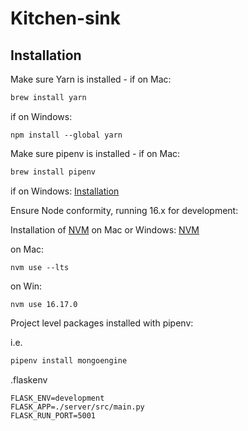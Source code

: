 # Kitchen-sink

## Installation

Make sure Yarn is installed - if on Mac:

```bash
brew install yarn
```

if on Windows:
```node
npm install --global yarn
```

Make sure pipenv is installed - if on Mac:

```bash
brew install pipenv
```
if on Windows:
[Installation](https://www.pythontutorial.net/python-basics/install-pipenv-windows/)

Ensure Node conformity, running 16.x for development:

Installation of [NVM](https://tecadmin.net/install-nvm-macos-with-homebrew/) on Mac
or Windows: [NVM](https://dev.to/skaytech/how-to-install-node-version-manager-nvm-for-windows-10-4nbi)

on Mac:
```node
nvm use --lts
```

on Win:
```node
nvm use 16.17.0
```

Project level packages installed with pipenv:

i.e.
```python
pipenv install mongoengine
```

.flaskenv
```node
FLASK_ENV=development
FLASK_APP=./server/src/main.py
FLASK_RUN_PORT=5001
```
